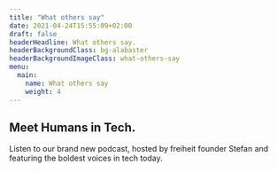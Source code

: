 ```yaml
---
title: "What others say"
date: 2021-04-24T15:55:09+02:00
draft: false
headerHeadline: What others say.
headerBackgroundClass: bg-alabaster
headerBackgroundImageClass: what-others-say
menu:
  main:
    name: What others say
    weight: 4
---
```


## Meet Humans in Tech.

Listen to our brand new podcast, hosted by freiheit founder Stefan and featuring the boldest voices in tech today.

